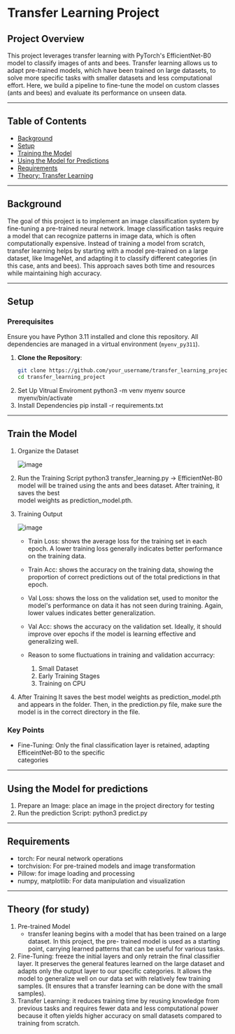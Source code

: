 # Transfer Learning Project

## Project Overview
This project leverages transfer learning with PyTorch's EfficientNet-B0 model to classify images of ants and bees. Transfer learning allows us to adapt pre-trained models, which have been trained on large datasets, to solve more specific tasks with smaller datasets and less computational effort. Here, we build a pipeline to fine-tune the model on custom classes (ants and bees) and evaluate its performance on unseen data.

---

## Table of Contents
- [Background](#background)
- [Setup](#setup)
- [Training the Model](#training-the-model)
- [Using the Model for Predictions](#using-the-model-for-predictions)
- [Requirements](#requirements)
- [Theory: Transfer Learning](#theory-transfer-learning)


---

## Background
The goal of this project is to implement an image classification system by fine-tuning a pre-trained neural network. Image classification tasks require a model that can recognize patterns in image data, which is often computationally expensive. Instead of training a model from scratch, transfer learning helps by starting with a model pre-trained on a large dataset, like ImageNet, and adapting it to classify different categories (in this case, ants and bees). This approach saves both time and resources while maintaining high accuracy.

---

## Setup

### Prerequisites
Ensure you have Python 3.11 installed and clone this repository. All dependencies are managed in a virtual environment (`myenv_py311`).

1. **Clone the Repository**:
   ```bash
   git clone https://github.com/your_username/transfer_learning_project.git
   cd transfer_learning_project
2. Set Up Vitrual Enviroment
   python3 -m venv myenv
   source myenv/bin/activate
3. Install Dependencies
   pip install -r requirements.txt

---

## Train the Model

1. Organize the Dataset

   ![image](https://github.com/user-attachments/assets/13d421ce-e237-4b32-8a2e-b01aa2896f6e)


2. Run the Training Script
   python3 transfer_learning.py
   -> EfficientNet-B0 model will be trained using the ants and bees dataset. After training, it saves the best   
   model weights as prediction_model.pth.

3. Training Output

   ![image](https://github.com/user-attachments/assets/3610b3a0-e46f-4db7-aa59-e01f2b5b7442)

   - Train Loss: shows the average loss for the training set in each epoch. A lower training loss generally          indicates better performance on the training data.
   - Train Acc: shows the accuracy on the training data, showing the proportion of correct predictions out of       the total predictions in that epoch. 
   - Val Loss: shows the loss on the validation set, used to monitor the model's performance on data it has not     seen during training. Again, lower values indicates better generalization.
   - Val Acc: shows the accuracy on the validation set. Ideally, it should improve over epochs if the model is      learning effective and generalizing well.
  
   - Reason to some fluctuations in training and validation accurracy:
     1. Small Dataset
     2. Early Training Stages
     3. Training on CPU

4. After Training
   It saves the best model weights as prediction_model.pth and appears in the folder. Then, in the prediction.py    file, make sure the model is in the correct directory in the file. 

### Key Points
  - Fine-Tuning: Only the final classification layer is retained, adapting EfficeintNet-B0 to the specific   
  categories

--- 

## Using the Model for predictions

1. Prepare an Image: place an image in the project directory for testing
2. Run the prediction Script: python3 predict.py

--- 

## Requirements

- torch: For neural network operations
- torchvision: For pre-trained models and image transformation
- Pillow: for image loading and processing
- numpy, matplotlib: For data manipulation and visualization

--- 

## Theory (for study)

1. Pre-trained Model
   - transfer leaning begins with a model that has been trained on a large dataset. In this project, the pre- 
   trained model is used as a starting point, carrying learned patterns that can be useful for various tasks. 
2. Fine-Tuning: freeze the initial layers and only retrain the final classifier layer. It preserves the general 
   features learned on the large dataset and adapts only the output layer to our specific categories. It allows 
   the model to generalize well on our data set with relatively few training samples. (It ensures that a transfer 
   learning can be done with the small samples).
3. Transfer Learning: it reduces training time by reusing knowledge from previous tasks and requires fewer data 
  and less computational power because it often yields higher accuracy on small datasets compared to training 
  from scratch. 

   


